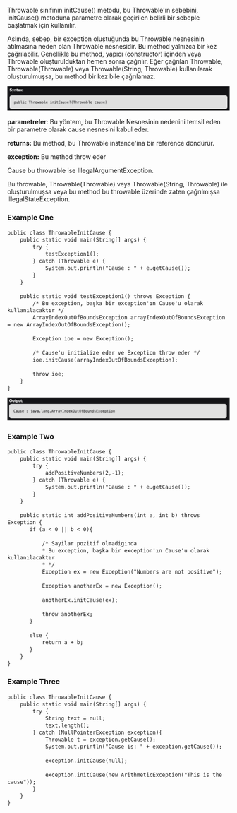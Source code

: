 Throwable sınıfının initCause() metodu, bu Throwable'ın sebebini, initCause() metoduna parametre olarak geçirilen
belirli bir sebeple başlatmak için kullanılır.

Aslında, sebep, bir exception oluştuğunda bu Throwable nesnesinin atılmasına neden olan Throwable nesnesidir. Bu method
yalnızca bir kez çağrılabilir. Genellikle bu method, yapıcı (constructor) içinden veya Throwable oluşturulduktan hemen
sonra çağrılır. Eğer çağrılan Throwable, Throwable(Throwable) veya Throwable(String, Throwable) kullanılarak
oluşturulmuşsa, bu method bir kez bile çağrılamaz.

![img.png](img.png)

**parametreler**: Bu yöntem, bu Throwable Nesnesinin nedenini temsil eden bir parametre olarak cause nesnesini kabul
eder.

**returns:** Bu method, bu Throwable instance'ina bir reference döndürür.

**exception:** Bu method throw eder

Cause bu throwable ise IllegalArgumentException.

Bu throwable, Throwable(Throwable) veya Throwable(String, Throwable) ile oluşturulmuşsa veya bu method bu throwable
üzerinde zaten çağrılmışsa IllegalStateException.

### Example One

```
public class ThrowableInitCause {
    public static void main(String[] args) {
        try {
            testException1();
        } catch (Throwable e) {
            System.out.println("Cause : " + e.getCause());
        }
    }

    public static void testException1() throws Exception {
        /* Bu exception, başka bir exception'ın Cause'u olarak kullanılacaktır */
        ArrayIndexOutOfBoundsException arrayIndexOutOfBoundsException = new ArrayIndexOutOfBoundsException();

        Exception ioe = new Exception();

        /* Cause'u initialize eder ve Exception throw eder */
        ioe.initCause(arrayIndexOutOfBoundsException);

        throw ioe;
    }
}
```

![img_1.png](img_1.png)

### Example Two

```
public class ThrowableInitCause {
    public static void main(String[] args) {
        try {
            addPositiveNumbers(2,-1);
        } catch (Throwable e) {
            System.out.println("Cause : " + e.getCause());
        }
    }

    public static int addPositiveNumbers(int a, int b) throws Exception {
       if (a < 0 || b < 0){

           /* Sayilar pozitif olmadiginda
           * Bu exception, başka bir exception'ın Cause'u olarak kullanılacaktır
           * */
           Exception ex = new Exception("Numbers are not positive");

           Exception anotherEx = new Exception();

           anotherEx.initCause(ex);

           throw anotherEx;
       }

       else {
           return a + b;
       }
    }
}
```

### Example Three

```
public class ThrowableInitCause {
    public static void main(String[] args) {
        try {
            String text = null;
            text.length();
        } catch (NullPointerException exception){
            Throwable t = exception.getCause();
            System.out.println("Cause is: " + exception.getCause());

            exception.initCause(null);

            exception.initCause(new ArithmeticException("This is the cause"));
        }
    }
}
```